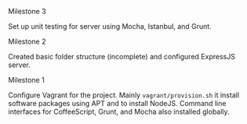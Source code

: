 Milestone 3

Set up unit testing for server using Mocha, Istanbul, and Grunt.

Milestone 2

Created basic folder structure (incomplete) and configured ExpressJS server.

Milestone 1

Configure Vagrant for the project.  Mainly `vagrant/provision.sh` it install software packages using APT and to install NodeJS.  Command line interfaces for CoffeeScript, Grunt, and Mocha also installed globally.


